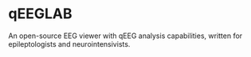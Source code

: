 # qEEGLAB
An open-source EEG viewer with qEEG analysis capabilities, written for epileptologists and neurointensivists.
